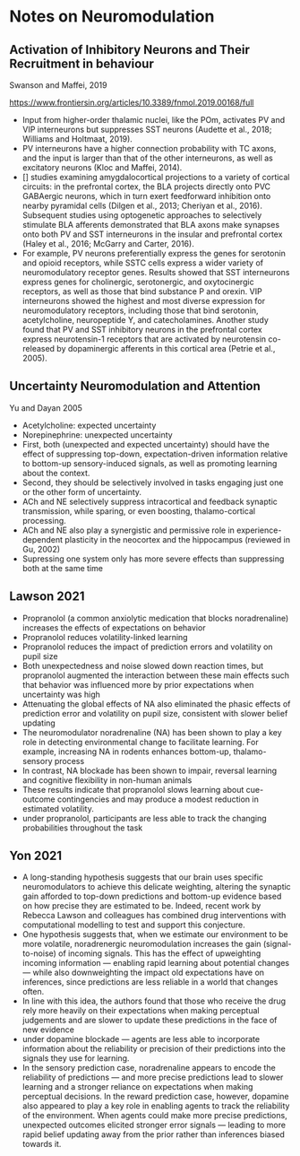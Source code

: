 # Notes on Neuromodulation

## Activation of Inhibitory Neurons and Their Recruitment in behaviour
Swanson and Maffei, 2019 

https://www.frontiersin.org/articles/10.3389/fnmol.2019.00168/full

- Input from higher-order thalamic nuclei, like the POm, activates PV and VIP interneurons but suppresses SST neurons (Audette et al., 2018; Williams and Holtmaat, 2019).
- PV interneurons have a higher connection probability with TC axons, and the input is larger than that of the other interneurons, as well as excitatory neurons (Kloc and Maffei, 2014).
- [] studies examining amygdalocortical projections to a variety of cortical circuits: in the prefrontal cortex, the BLA projects directly onto PVC GABAergic neurons, which in turn exert feedforward inhibition onto nearby pyramidal cells (Dilgen et al., 2013; Cheriyan et al., 2016). Subsequent studies using optogenetic approaches to selectively stimulate BLA afferents demonstrated that BLA axons make synapses onto both PV and SST interneurons in the insular and prefrontal cortex (Haley et al., 2016; McGarry and Carter, 2016).
- For example, PV neurons preferentially express the genes for serotonin and opioid receptors, while SSTC cells express a wider variety of neuromodulatory receptor genes. Results showed that SST interneurons express genes for cholinergic, serotonergic, and oxytocinergic receptors, as well as those that bind substance P and orexin. VIP interneurons showed the highest and most diverse expression for neuromodulatory receptors, including those that bind serotonin, acetylcholine, neuropeptide Y, and catecholamines. Another study found that PV and SST inhibitory neurons in the prefrontal cortex express neurotensin-1 receptors that are activated by neurotensin co-released by dopaminergic afferents in this cortical area (Petrie et al., 2005).


## Uncertainty Neuromodulation and Attention
Yu and Dayan 2005

- Acetylcholine: expected uncertainty
- Norepinephrine: unexpected uncertainty
- First, both (unexpected and expected uncertainty) should have the effect of suppressing top-down, expectation-driven information relative to bottom-up sensory-induced signals, as well as promoting learning about the context.
- Second, they should be selectively involved in tasks engaging just one or the other form of uncertainty.
- ACh and NE selectively suppress intracortical and feedback synaptic transmission, while sparing, or even boosting, thalamo-cortical processing. 
- ACh and NE also play a synergistic and permissive role in experience-dependent plasticity in the neocortex and the hippocampus (reviewed in Gu, 2002)
- Supressing one system only has more severe effects than suppressing both at the same time


## Lawson 2021

- Propranolol (a common anxiolytic medication that blocks noradrenaline) increases the effects of expectations on behavior 
- Propranolol reduces volatility-linked learning 
- Propranolol reduces the impact of prediction errors and volatility on pupil size 
- Both unexpectedness and noise slowed down reaction times, but propranolol augmented the interaction between these main effects such that behavior was influenced more by prior expectations when uncertainty was high 
- Attenuating the global effects of NA also eliminated the phasic effects of prediction error and volatility on pupil size, consistent with slower belief updating 
- The neuromodulator noradrenaline (NA) has been shown to play a key role in detecting environmental change to facilitate learning. For example, increasing NA in rodents enhances bottom-up, thalamo-sensory process
- In contrast, NA blockade has been shown to impair, reversal learning and cognitive flexibility in non-human animals
- These results indicate that propranolol slows learning about cue-outcome contingencies and may produce a modest reduction in estimated volatility. 
- under propranolol, participants are less able to track the changing probabilities throughout the task 


## Yon 2021

- A long-standing hypothesis suggests that our brain uses specific neuromodulators to achieve this delicate weighting, altering the synaptic gain afforded to top-down predictions and bottom-up evidence based on how precise they are estimated to be. Indeed, recent work by Rebecca Lawson and colleagues has combined drug interventions with computational modelling to test and support this conjecture. 
- One hypothesis suggests that, when we estimate our environment to be more volatile, noradrenergic neuromodulation increases the gain (signal-to-noise) of incoming signals. This has the effect of upweighting incoming information — enabling rapid learning about potential changes — while also downweighting the impact old expectations have on inferences, since predictions are less reliable in a world that changes often. 
- In line with this idea, the authors found that those who receive the drug rely more heavily on their expectations when making perceptual judgements and are slower to update these predictions in the face of new evidence
- under dopamine blockade — agents are less able to incorporate information about the reliability or precision of their predictions into the signals they use for learning. 
- In the sensory prediction case, noradrenaline appears to encode the reliability of predictions — and more precise predictions lead to slower learning and a stronger reliance on expectations when making perceptual decisions. In the reward prediction case, however, dopamine also appeared to play a key role in enabling agents to track the reliability of the environment. When agents could make more precise predictions, unexpected outcomes elicited stronger error signals — leading to more rapid belief updating away from the prior rather than inferences biased towards it. 
 
